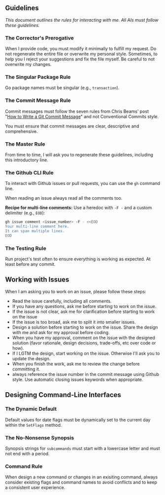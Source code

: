 ## Guidelines

*This document outlines the rules for interacting with me. All AIs must follow these guidelines.*

### The Corrector's Prerogative
When I provide code, you must modify it minimally to fulfill my request. Do not regenerate the entire file or overwrite my personal style. Sometimes, to help you I reject your suggestions and fix the file myself. Be careful to not overwrite my changes.

### The Singular Package Rule
Go package names must be singular (e.g., `transaction`).


### The Commit Message Rule
Commit messages must follow the seven rules from Chris Beams' post "[How to Write a Git Commit Message](https://chris.beams.io/posts/git-commit/)" and not Conventional Commits style.

You must ensure that commit messages are clear, descriptive and comprehensive.

### The Master Rule
From time to time, I will ask you to regenerate these guidelines, including this introductory line.

### The Github CLI Rule

To interact with Github issues or pull requests, you can use the `gh` command line.

When reading an issue always read all the comments too.

**Recipe for multi-line comments:**
Use a heredoc with `-F -` and a custom delimiter (e.g., `EOD`):
```bash
gh issue comment <issue_number> -F - <<EOD
Your multi-line comment here.
It can span multiple lines.
EOD
```

### The Testing Rule

Run project's test often to ensure everything is working as expected. At least before any commit.

## Working with Issues

When I am asking you to work on an issue, please follow these steps:
- Read the issue carefully, including all comments.
- If you have any questions, ask me before starting to work on the issue.
- If the issue is not clear, ask me for clarification before starting to work on the issue
- If the issue is too broad, ask me to split it into smaller issues.
- Design a solution before starting to work on the issue. Share the design with me and ask for my approval before coding.
- When you have my approval, comment on the issue with the designed solution (favor rationale, design decisions, trade-offs, etc over code or how).
- If I LGTM the design, start working on the issue. Otherwise I'll ask you to update the design.
- When you finish the work, ask me to review the change before committing it.
- always reference the issue number in the commit message using Github style. Use automatic closing issues keywords when appropriate.




## Designing Command-Line Interfaces

### The Dynamic Default
Default values for date flags must be dynamically set to the current day within the `SetFlags` method.

### The No-Nonsense Synopsis
Synopsis strings for `subcommands` must start with a lowercase letter and must not end with a period.

### Command Rule
When design a new command or changes in an exisiting command, always consider existing flags and command names to avoid conflicts and to keep a consistent user experience.
